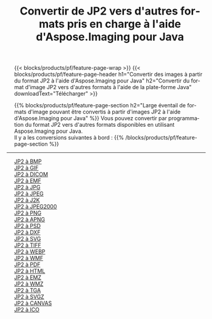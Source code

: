 ﻿---
title: Convertir de JP2 vers d'autres formats pris en charge à l'aide d'Aspose.Imaging pour Java 
weight: 3920
url: /fr/java/conversion/from/jp2 
lang: fr
langdirlevel: 2
locales: zh-hans,ja,it,ru,de,es,fr,nl,id,lt,pl,pt,vi,tr,ko,zh-hant,ar,hi,th,sv,cs,uk,he
description: Aspose.Imaging peut facilement convertir de JP2 vers d'autres formats à l'aide de la plate-forme Java
---

{{< blocks/products/pf/feature-page-wrap >}}
{{< blocks/products/pf/feature-page-header h1="Convertir des images à partir du format JP2 à l'aide d'Aspose.Imaging pour Java" h2="Convertir du format d'image JP2 vers d'autres formats à l'aide de la plate-forme Java" downloadText="Télécharger" >}}


{{% blocks/products/pf/feature-page-section  h2="Large éventail de formats d'image pouvant être convertis à partir d'images JP2 à l'aide d'Aspose.Imaging pour Java" %}}
Vous pouvez convertir par programmation du format JP2 vers d'autres formats disponibles en utilisant
Aspose.Imaging pour Java.
<br/>
Il y a les conversions suivantes à bord :
{{% /blocks/products/pf/feature-page-section %}}
<div class="container-fluid productfamilypage bg-gray">
    <div class="convertypes bg-gray agp-content section">
        <div class="container">
		<hr style="margin-left:-20px;"/>
		<div class="row other-converters">
		    <div class='col-md-2 other-converter remove-lp remove-rp'><a href="/imaging/fr/java/conversion/jp2-to-bmp" >JP2 à BMP</a></div><div class='col-md-2 other-converter remove-lp remove-rp'><a href="/imaging/fr/java/conversion/jp2-to-gif" >JP2 à GIF</a></div><div class='col-md-2 other-converter remove-lp remove-rp'><a href="/imaging/fr/java/conversion/jp2-to-dicom" >JP2 à DICOM</a></div><div class='col-md-2 other-converter remove-lp remove-rp'><a href="/imaging/fr/java/conversion/jp2-to-emf" >JP2 à EMF</a></div><div class='col-md-2 other-converter remove-lp remove-rp'><a href="/imaging/fr/java/conversion/jp2-to-jpg" >JP2 à JPG</a></div><div class='col-md-2 other-converter remove-lp remove-rp'><a href="/imaging/fr/java/conversion/jp2-to-jpeg" >JP2 à JPEG</a></div><div class='col-md-2 other-converter remove-lp remove-rp'><a href="/imaging/fr/java/conversion/jp2-to-j2k" >JP2 à J2K</a></div><div class='col-md-2 other-converter remove-lp remove-rp'><a href="/imaging/fr/java/conversion/jp2-to-jpeg2000" >JP2 à JPEG2000</a></div><div class='col-md-2 other-converter remove-lp remove-rp'><a href="/imaging/fr/java/conversion/jp2-to-png" >JP2 à PNG</a></div><div class='col-md-2 other-converter remove-lp remove-rp'><a href="/imaging/fr/java/conversion/jp2-to-apng" >JP2 à APNG</a></div><div class='col-md-2 other-converter remove-lp remove-rp'><a href="/imaging/fr/java/conversion/jp2-to-psd" >JP2 à PSD</a></div><div class='col-md-2 other-converter remove-lp remove-rp'><a href="/imaging/fr/java/conversion/jp2-to-dxf" >JP2 à DXF</a></div><div class='col-md-2 other-converter remove-lp remove-rp'><a href="/imaging/fr/java/conversion/jp2-to-svg" >JP2 à SVG</a></div><div class='col-md-2 other-converter remove-lp remove-rp'><a href="/imaging/fr/java/conversion/jp2-to-tiff" >JP2 à TIFF</a></div><div class='col-md-2 other-converter remove-lp remove-rp'><a href="/imaging/fr/java/conversion/jp2-to-webp" >JP2 à WEBP</a></div><div class='col-md-2 other-converter remove-lp remove-rp'><a href="/imaging/fr/java/conversion/jp2-to-wmf" >JP2 à WMF</a></div><div class='col-md-2 other-converter remove-lp remove-rp'><a href="/imaging/fr/java/conversion/jp2-to-pdf" >JP2 à PDF</a></div><div class='col-md-2 other-converter remove-lp remove-rp'><a href="/imaging/fr/java/conversion/jp2-to-html" >JP2 à HTML</a></div><div class='col-md-2 other-converter remove-lp remove-rp'><a href="/imaging/fr/java/conversion/jp2-to-emz" >JP2 à EMZ</a></div><div class='col-md-2 other-converter remove-lp remove-rp'><a href="/imaging/fr/java/conversion/jp2-to-wmz" >JP2 à WMZ</a></div><div class='col-md-2 other-converter remove-lp remove-rp'><a href="/imaging/fr/java/conversion/jp2-to-tga" >JP2 à TGA</a></div><div class='col-md-2 other-converter remove-lp remove-rp'><a href="/imaging/fr/java/conversion/jp2-to-svgz" >JP2 à SVGZ</a></div><div class='col-md-2 other-converter remove-lp remove-rp'><a href="/imaging/fr/java/conversion/jp2-to-canvas" >JP2 à CANVAS</a></div><div class='col-md-2 other-converter remove-lp remove-rp'><a href="/imaging/fr/java/conversion/jp2-to-ico" >JP2 à ICO</a></div>
                </div>
        </div>
    </div>
</div>
<br/>

